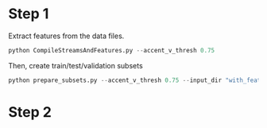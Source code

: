 # Step 1 

Extract features from the data files.

```python
python CompileStreamsAndFeatures.py --accent_v_thresh 0.75
``` 

Then, create train/test/validation subsets

```python
python prepare_subsets.py --accent_v_thresh 0.75 --input_dir "with_features" --output_dir "model_ready"
```

# Step 2
